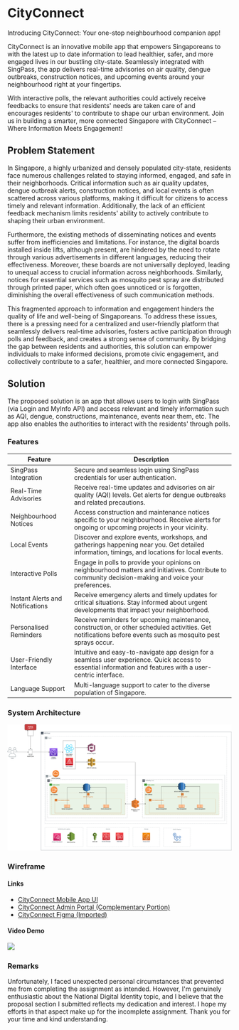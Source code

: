 # CityConnect

Introducing CityConnect: Your one-stop neighbourhood companion app!

CityConnect is an innovative mobile app that empowers Singaporeans to with the latest up to date information to lead healthier, safer, and more engaged lives in our bustling city-state. Seamlessly integrated with SingPass, the app delivers real-time advisories on air quality, dengue outbreaks, construction notices, and upcoming events around your neighbourhood right at your fingertips.

With interactive polls, the relevant authorities could actively receive feedbacks to ensure that residents' needs are taken care of and encourages residents' to contribute to shape our urban environment. Join us in building a smarter, more connected Singapore with CityConnect – Where Information Meets Engagement!

## Problem Statement

In Singapore, a highly urbanized and densely populated city-state, residents face numerous challenges related to staying informed, engaged, and safe in their neighborhoods. Critical information such as air quality updates, dengue outbreak alerts, construction notices, and local events is often scattered across various platforms, making it difficult for citizens to access timely and relevant information. Additionally, the lack of an efficient feedback mechanism limits residents' ability to actively contribute to shaping their urban environment.

Furthermore, the existing methods of disseminating notices and events suffer from inefficiencies and limitations. For instance, the digital boards installed inside lifts, although present, are hindered by the need to rotate through various advertisements in different languages, reducing their effectiveness. Moreover, these boards are not universally deployed, leading to unequal access to crucial information across neighborhoods. Similarly, notices for essential services such as mosquito pest spray are distributed through printed paper, which often goes unnoticed or is forgotten, diminishing the overall effectiveness of such communication methods.

This fragmented approach to information and engagement hinders the quality of life and well-being of Singaporeans. To address these issues, there is a pressing need for a centralized and user-friendly platform that seamlessly delivers real-time advisories, fosters active participation through polls and feedback, and creates a strong sense of community. By bridging the gap between residents and authorities, this solution can empower individuals to make informed decisions, promote civic engagement, and collectively contribute to a safer, healthier, and more connected Singapore.

## Solution

The proposed solution is an app that allows users to login with SingPass (via Login and MyInfo API) and access relevant and timely information such as AQI, dengue, constructions, maintenance, events near them, etc. The app also enables the authorities to interact with the residents' through polls.

### Features

| **Feature**                      | **Description**                                                                                                                                              |
| -------------------------------- | ------------------------------------------------------------------------------------------------------------------------------------------------------------ |
| SingPass Integration             | Secure and seamless login using SingPass credentials for user authentication.                                                                                |
| Real-Time Advisories             | Receive real-time updates and advisories on air quality (AQI) levels. Get alerts for dengue outbreaks and related precautions.                               |
| Neighbourhood Notices            | Access construction and maintenance notices specific to your neighbourhood. Receive alerts for ongoing or upcoming projects in your vicinity.                |
| Local Events                     | Discover and explore events, workshops, and gatherings happening near you. Get detailed information, timings, and locations for local events.                |
| Interactive Polls                | Engage in polls to provide your opinions on neighbourhood matters and initiatives. Contribute to community decision-making and voice your preferences.       |
| Instant Alerts and Notifications | Receive emergency alerts and timely updates for critical situations. Stay informed about urgent developments that impact your neighborhood.                  |
| Personalised Reminders           | Receive reminders for upcoming maintenance, construction, or other scheduled activities. Get notifications before events such as mosquito pest sprays occur. |
| User-Friendly Interface          | Intuitive and easy-to-navigate app design for a seamless user experience. Quick access to essential information and features with a user-centric interface.  |
| Language Support                 | Multi-language support to cater to the diverse population of Singapore.                                                                                      |

### System Architecture

![City Connect System Architecture](CityConnect.png)

### Wireframe

#### Links

- [CityConnect Mobile App UI](https://xd.adobe.com/view/8ef78c18-c2e4-44e5-8bdb-f3d750e0f694-dba4/?fullscreen)
- [CityConnect Admin Portal (Complementary Portion)](https://xd.adobe.com/view/dc31a050-c250-477a-9f52-e9b296fbdc4a-8962/?fullscreen)
- [CityConnect Figma (Imported)](https://www.figma.com/file/clPwHqwywBK7NkBB9GGuzn/NDI-TAP?type=design&node-id=0%3A1&mode=design&t=0Cz1GEXaRhcR88yW-1)

#### Video Demo

![](https://drive.google.com/file/d/1EtS41dEUM3fLVp387XYZ_cD24aKo_IlU/view?usp=sharing)

### Remarks

Unfortunately, I faced unexpected personal circumstances that prevented me from completing the assignment as intended. However, I'm genuinely enthusiastic about the National Digital Identity topic, and I believe that the proposal section I submitted reflects my dedication and interest. I hope my efforts in that aspect make up for the incomplete assignment. Thank you for your time and kind understanding.
